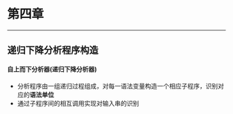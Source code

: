 # 第四章

---

## 递归下降分析程序构造
 #### 自上而下分析器(递归下降分析器)
 * 分析程序由一组递归过程组成，对每一语法变量构造一个相应子程序，识别对应的**语法单位**
 * 通过子程序间的相互调用实现对输入串的识别



